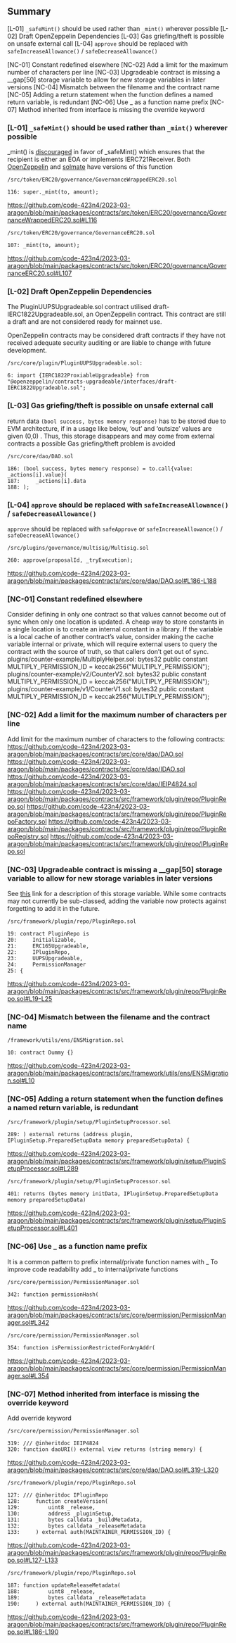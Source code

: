 ## Summary
[L-01] `_safeMint()` should be used rather than `_mint()` wherever possible
[L-02] Draft OpenZeppelin Dependencies
[L-03] Gas griefing/theft is possible on unsafe external call
[L-04] `approve` should be replaced with `safeIncreaseAllowance()` / `safeDecreaseAllowance()`

[NC-01] Constant redefined elsewhere
[NC-02] Add a limit for the maximum number of characters per line
[NC-03] Upgradeable contract is missing a __gap[50] storage variable to allow for new storage variables in later versions
[NC-04] Mismatch between the filename and the contract name
[NC-05] Adding a return statement when the function defines a named return variable, is redundant
[NC-06] Use _ as a function name prefix 
[NC-07] Method inherited from interface is missing the override keyword

### [L-01] `_safeMint()` should be used rather than `_mint()` wherever possible
_mint() is [discouraged](https://github.com/OpenZeppelin/openzeppelin-contracts/blob/d4d8d2ed9798cc3383912a23b5e8d5cb602f7d4b/contracts/token/ERC721/ERC721.sol#L271) in favor of _safeMint() which ensures that the recipient is either an EOA or implements IERC721Receiver. Both [OpenZeppelin](https://github.com/OpenZeppelin/openzeppelin-contracts/blob/d4d8d2ed9798cc3383912a23b5e8d5cb602f7d4b/contracts/token/ERC721/ERC721.sol#L238-L250) and [solmate](https://github.com/Rari-Capital/solmate/blob/4eaf6b68202e36f67cab379768ac6be304c8ebde/src/tokens/ERC721.sol#L180) have versions of this function
```
/src/token/ERC20/governance/GovernanceWrappedERC20.sol

116: super._mint(to, amount);
```
https://github.com/code-423n4/2023-03-aragon/blob/main/packages/contracts/src/token/ERC20/governance/GovernanceWrappedERC20.sol#L116
```
/src/token/ERC20/governance/GovernanceERC20.sol

107: _mint(to, amount);
```

https://github.com/code-423n4/2023-03-aragon/blob/main/packages/contracts/src/token/ERC20/governance/GovernanceERC20.sol#L107

### [L-02] Draft OpenZeppelin Dependencies
The PluginUUPSUpgradeable.sol contract utilised draft-IERC1822Upgradeable.sol, an OpenZeppelin contract. This contract are still a draft and are not considered ready for mainnet use.

OpenZeppelin contracts may be considered draft contracts if they have not received adequate security auditing or are liable to change with future development.
```
/src/core/plugin/PluginUUPSUpgradeable.sol:

6: import {IERC1822ProxiableUpgradeable} from "@openzeppelin/contracts-upgradeable/interfaces/draft-IERC1822Upgradeable.sol";
```

### [L-03] Gas griefing/theft is possible on unsafe external call
return data `(bool success, bytes memory response)` has to be stored due to EVM architecture, if in a usage like below, ‘out’ and ‘outsize’ values are given (0,0) . Thus, this storage disappears and may come from external contracts a possible Gas griefing/theft problem is avoided
```
/src/core/dao/DAO.sol

186: (bool success, bytes memory response) = to.call{value: _actions[i].value}(
187:     _actions[i].data
188: );
```

### [L-04] `approve` should be replaced with `safeIncreaseAllowance()` / `safeDecreaseAllowance()`
`approve` should be replaced with `safeApprove` or `safeIncreaseAllowance()` / `safeDecreaseAllowance()`
```
/src/plugins/governance/multisig/Multisig.sol

260: approve(proposalId, _tryExecution);
```

https://github.com/code-423n4/2023-03-aragon/blob/main/packages/contracts/src/core/dao/DAO.sol#L186-L188


### [NC-01] Constant redefined elsewhere
Consider defining in only one contract so that values cannot become out of sync when only one location is updated.
A cheap way to store constants in a single location is to create an internal constant in a library. If the variable is a local cache of another contract’s value, consider making the cache variable internal or private, which will require external users to query the contract with the source of truth, so that callers don’t get out of sync.
plugins/counter-example/MultiplyHelper.sol:    bytes32 public constant MULTIPLY_PERMISSION_ID = keccak256("MULTIPLY_PERMISSION");
plugins/counter-example/v2/CounterV2.sol:    bytes32 public constant MULTIPLY_PERMISSION_ID = keccak256("MULTIPLY_PERMISSION");
plugins/counter-example/v1/CounterV1.sol:    bytes32 public constant MULTIPLY_PERMISSION_ID = keccak256("MULTIPLY_PERMISSION");

### [NC-02] Add a limit for the maximum number of characters per line
Add limit for the maximum number of characters to the following contracts:
https://github.com/code-423n4/2023-03-aragon/blob/main/packages/contracts/src/core/dao/DAO.sol
https://github.com/code-423n4/2023-03-aragon/blob/main/packages/contracts/src/core/dao/IDAO.sol
https://github.com/code-423n4/2023-03-aragon/blob/main/packages/contracts/src/core/dao/IEIP4824.sol
https://github.com/code-423n4/2023-03-aragon/blob/main/packages/contracts/src/framework/plugin/repo/PluginRepo.sol
https://github.com/code-423n4/2023-03-aragon/blob/main/packages/contracts/src/framework/plugin/repo/PluginRepoFactory.sol
https://github.com/code-423n4/2023-03-aragon/blob/main/packages/contracts/src/framework/plugin/repo/PluginRepoRegistry.sol
https://github.com/code-423n4/2023-03-aragon/blob/main/packages/contracts/src/framework/plugin/repo/IPluginRepo.sol

### [NC-03] Upgradeable contract is missing a __gap[50] storage variable to allow for new storage variables in later versions
See [this](https://docs.openzeppelin.com/contracts/4.x/upgradeable#storage_gaps) link for a description of this storage variable. While some contracts may not currently be sub-classed, adding the variable now protects against forgetting to add it in the future.
```
/src/framework/plugin/repo/PluginRepo.sol

19: contract PluginRepo is
20:     Initializable,
21:     ERC165Upgradeable,
22:     IPluginRepo,
23:     UUPSUpgradeable,
24:     PermissionManager
25: {
```
https://github.com/code-423n4/2023-03-aragon/blob/main/packages/contracts/src/framework/plugin/repo/PluginRepo.sol#L19-L25

### [NC-04] Mismatch between the filename and the contract name
```
/framework/utils/ens/ENSMigration.sol

10: contract Dummy {}
```
https://github.com/code-423n4/2023-03-aragon/blob/main/packages/contracts/src/framework/utils/ens/ENSMigration.sol#L10

### [NC-05] Adding a return statement when the function defines a named return variable, is redundant

```
/src/framework/plugin/setup/PluginSetupProcessor.sol

289: ) external returns (address plugin, IPluginSetup.PreparedSetupData memory preparedSetupData) {
```
https://github.com/code-423n4/2023-03-aragon/blob/main/packages/contracts/src/framework/plugin/setup/PluginSetupProcessor.sol#L289
```
/src/framework/plugin/setup/PluginSetupProcessor.sol

401: returns (bytes memory initData, IPluginSetup.PreparedSetupData memory preparedSetupData)
```
https://github.com/code-423n4/2023-03-aragon/blob/main/packages/contracts/src/framework/plugin/setup/PluginSetupProcessor.sol#L401

### [NC-06] Use _ as a function name prefix
It is a common pattern to prefix internal/private function names with _
To improve code readability add _ to internal/private functions
```
/src/core/permission/PermissionManager.sol

342: function permissionHash(
```
https://github.com/code-423n4/2023-03-aragon/blob/main/packages/contracts/src/core/permission/PermissionManager.sol#L342

```
/src/core/permission/PermissionManager.sol

354: function isPermissionRestrictedForAnyAddr(
```
https://github.com/code-423n4/2023-03-aragon/blob/main/packages/contracts/src/core/permission/PermissionManager.sol#L354

### [NC-07] Method inherited from interface is missing the override keyword
Add override keyword
```
/src/core/permission/PermissionManager.sol

319: /// @inheritdoc IEIP4824
320: function daoURI() external view returns (string memory) {
```
https://github.com/code-423n4/2023-03-aragon/blob/main/packages/contracts/src/core/dao/DAO.sol#L319-L320
```
/src/framework/plugin/repo/PluginRepo.sol

127: /// @inheritdoc IPluginRepo
128:     function createVersion(
129:         uint8 _release,
130:         address _pluginSetup,
131:         bytes calldata _buildMetadata,
132:         bytes calldata _releaseMetadata
133:     ) external auth(MAINTAINER_PERMISSION_ID) {
```
https://github.com/code-423n4/2023-03-aragon/blob/main/packages/contracts/src/framework/plugin/repo/PluginRepo.sol#L127-L133
```
/src/framework/plugin/repo/PluginRepo.sol

187: function updateReleaseMetadata(
188:         uint8 _release,
189:         bytes calldata _releaseMetadata
190:     ) external auth(MAINTAINER_PERMISSION_ID) {
```
https://github.com/code-423n4/2023-03-aragon/blob/main/packages/contracts/src/framework/plugin/repo/PluginRepo.sol#L186-L190